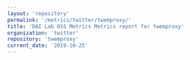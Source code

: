 ```yaml
---
layout: 'repository'
permalink: '/metrics/twitter/twemproxy/'
title: 'DAI Lab OSS Metrics Metrics report for twemproxy'
organization: 'twitter'
repository: 'twemproxy'
current_date: '2019-10-25'
---
```

